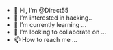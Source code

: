 - 👋 Hi, I’m @Direct55
- 👀 I’m interested in hacking..
- 🌱 I’m currently learning ...
- 💞️ I’m looking to collaborate on ...
- 📫 How to reach me ...

<!---
Direct55/Direct55 is a ✨ special ✨ repository because its `README.md` (this file) appears on your GitHub profile.
You can click the Preview link to take a look at your changes.
--->

